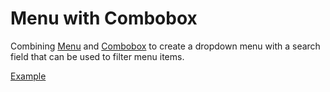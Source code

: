 # Menu with Combobox

<div data-description>

Combining <a href="/components/menu">Menu</a> and <a href="/components/combobox">Combobox</a> to create a dropdown menu with a search field that can be used to filter menu items.

</div>

<a href="./index.tsx" data-playground>Example</a>
